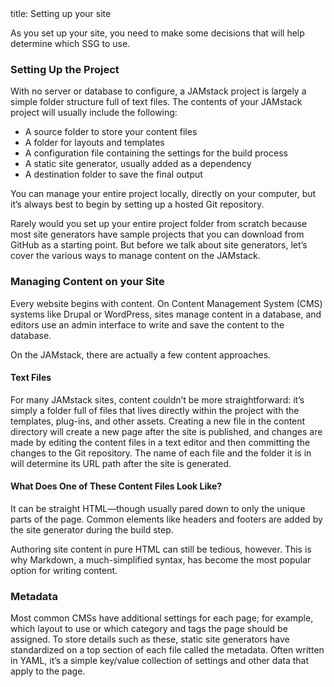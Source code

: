 <frontmatter>
  title: Setting up your site
</frontmatter>

<br>

As you set up your site, you need to make some decisions that will help determine which SSG to use.

### Setting Up the Project

With no server or database to configure, a JAMstack project is largely a simple folder structure full of text files. The contents of your JAMstack project will usually include the following:

* A source folder to store your content files
* A folder for layouts and templates
* A configuration file containing the settings for the build process
* A static site generator, usually added as a dependency
* A destination folder to save the final output

You can manage your entire project locally, directly on your computer, but it’s always best to begin by setting up a hosted Git repository. 

Rarely would you set up your entire project folder from scratch because most site generators have sample projects that you can download from GitHub as a starting point. But before we talk about site generators, let’s cover the various ways to manage content on the JAMstack.

### Managing Content on your Site

Every website begins with content. On Content Management System (CMS) systems like Drupal or WordPress, sites manage content in a database, and editors use an admin interface to write and save the content to the database.

On the JAMstack, there are actually a few content approaches.

#### Text Files

For many JAMstack sites, content couldn’t be more straightforward: it’s simply a folder full of files that lives directly within the project with the templates, plug-ins, and other assets. Creating a new file in the content directory will create a new page after the site is published, and changes are made by editing the content files in a text editor and then committing the changes to the Git repository. The name of each file and the folder it is in will determine its URL path after the site is generated.

#### What Does One of These Content Files Look Like?

It can be straight HTML—though usually pared down to only the unique parts of the page. Common elements like headers and footers are added by the site generator during the build step.

Authoring site content in pure HTML can still be tedious, however. This is why Markdown, a much-simplified syntax, has become the most popular option for writing content.

### Metadata

Most common CMSs have additional settings for each page; for example, which layout to use or which category and tags the page should be assigned. To store details such as these, static site generators have standardized on a top section of each file called the metadata. Often written in YAML, it’s a simple key/value collection of settings and other data that apply to the page.
